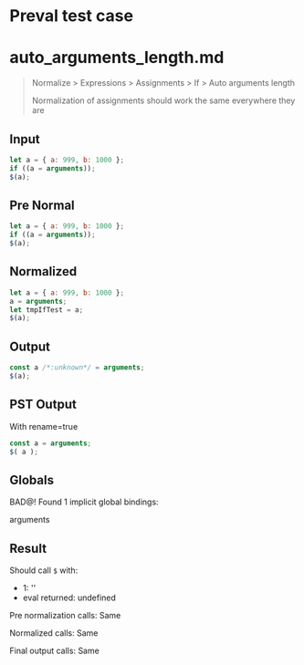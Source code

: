 # Preval test case

# auto_arguments_length.md

> Normalize > Expressions > Assignments > If > Auto arguments length
>
> Normalization of assignments should work the same everywhere they are

## Input

`````js filename=intro
let a = { a: 999, b: 1000 };
if ((a = arguments));
$(a);
`````

## Pre Normal


`````js filename=intro
let a = { a: 999, b: 1000 };
if ((a = arguments));
$(a);
`````

## Normalized


`````js filename=intro
let a = { a: 999, b: 1000 };
a = arguments;
let tmpIfTest = a;
$(a);
`````

## Output


`````js filename=intro
const a /*:unknown*/ = arguments;
$(a);
`````

## PST Output

With rename=true

`````js filename=intro
const a = arguments;
$( a );
`````

## Globals

BAD@! Found 1 implicit global bindings:

arguments

## Result

Should call `$` with:
 - 1: '<Global Arguments>'
 - eval returned: undefined

Pre normalization calls: Same

Normalized calls: Same

Final output calls: Same
